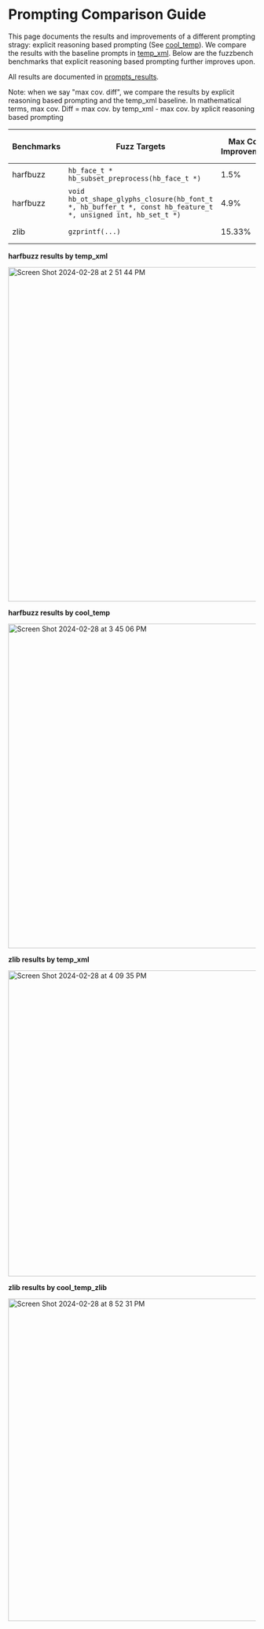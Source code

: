 
# Prompting Comparison Guide 

This page documents the results and improvements of a different prompting stragy: explicit reasoning based prompting (See [cool_temp](https://github.com/sallywang147/llmfz/tree/main/prompts/cool_temp)). We compare the results with the baseline prompts in 
[temp_xml](). Below are the fuzzbench benchmarks that explicit reasoning based prompting further improves upon. 

All results are documented in [prompts_results](). 

Note: when we say "max cov. diff", we compare the results by explicit reasoning based prompting and the temp_xml baseline. In mathematical terms, 
max cov. Diff = max cov. by temp_xml - max cov. by xplicit reasoning based prompting 

  | Benchmarks  | Fuzz Targets |Max Cov. Improvement |Max Cov. Diff|Model |Prompt history|
| ------------- | ------------- |------------- |------------- |------------- |------------- |
|  harfbuzz | ``hb_face_t * hb_subset_preprocess(hb_face_t *)`` |1.5% |1.6%  | Vertex AI codeBison | [prompt](https://github.com/sallywang147/llmfz/tree/main/cooltemp_results/output-harfbuzz-hb_subset_preprocess)|
|  harfbuzz | ``void hb_ot_shape_glyphs_closure(hb_font_t *, hb_buffer_t *, const hb_feature_t *, unsigned int, hb_set_t *)``|4.9% |0.5%  | Vertex AI codeBison | [prompt](https://github.com/sallywang147/llmfz/tree/main/cooltemp_results/output-harfbuzz-hb_ot_shape_glyphs_closure)|
|  zlib | ``gzprintf(...)``|15.33%  |15.3%  | Vertex AI codeBison |[prompt](https://github.com/sallywang147/llmfz/tree/main/cooltemp_results/new_prompt_zlib/output-zlib-gzprintf) |



 **harfbuzz results by temp_xml**

<img width="679" alt="Screen Shot 2024-02-28 at 2 51 44 PM" src="https://github.com/sallywang147/llmfz/assets/60257613/39dffe7b-47de-47a2-9dcf-8150b711206d">



 **harfbuzz results by cool_temp**
 
 <img width="659" alt="Screen Shot 2024-02-28 at 3 45 06 PM" src="https://github.com/sallywang147/llmfz/assets/60257613/14a63f0b-4b43-400f-bb1e-c67235ba3a2f">

 **zlib results by temp_xml**

 <img width="621" alt="Screen Shot 2024-02-28 at 4 09 35 PM" src="https://github.com/sallywang147/llmfz/assets/60257613/e89948f4-752f-469e-a58d-8fbbadfd5652">

 
**zlib results by cool_temp_zlib**

<img width="655" alt="Screen Shot 2024-02-28 at 8 52 31 PM" src="https://github.com/sallywang147/llmfz/assets/60257613/ad840d4f-4532-47c2-818d-e236994f2e2f">
